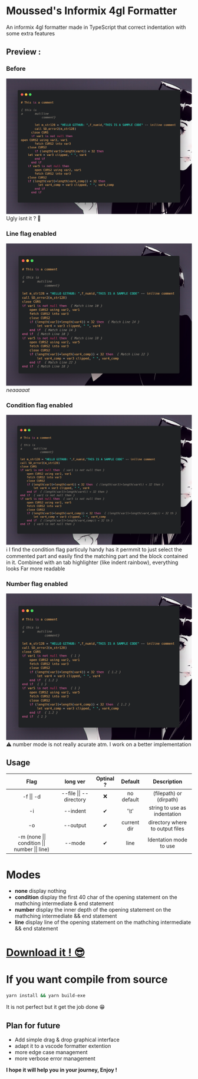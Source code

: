 # Moussed's Informix 4gl Formatter

An informix 4gl formatter made in TypeScript that correct indentation with some extra features

## Preview :

### Before

![](img/preview_not_formatted.png)
Ugly isnt it ? 🤔

### Line flag enabled

![](img/preview_line.png)
_neaaaaat_

### Condition flag enabled

![](img/preview_condition.png)
ℹ I find the condition flag particuly handy has it permmit to just select the commented part and easily find the matching part and the block contained in it.
Combined with an tab highlighter (like indent rainbow),
everything looks Far more readable

### Number flag enabled

![](img/preview_number.png)
⚠ number mode is not really acurate atm. I work on a better implementation

## Usage

|                      Flag                      |        long ver         | Optinal ? |   Default   |           Description           |
| :--------------------------------------------: | :---------------------: | :-------: | :---------: | :-----------------------------: |
|                   -f \|\| -d                   | --file \|\| --directory |    ❌     | no default  |     (filepath) or (dirpath)     |
|                       -i                       |        --indent         |     ✔     |    '\\t'    |  string to use as indentation   |
|                       -o                       |        --output         |     ✔     | current dir | directory where to output files |
| -m (none \|\| condition \|\| number \|\| line) |         --mode          |     ✔     |    line     |     Identation mode to use      |

# Modes

- **none** display nothing
- **condition** display the first 40 char of the opening statement on the mathching intermediate & end statement
- **number** display the inner depth of the opening statement on the mathching intermediate && end statement
- **line** display line of the opening statement on the mathching intermediate && end statement

# [Download it ! 😎](https://github.com/Di-KaZ/informix-4gl-formatter/releases)

# If you want compile from source

```bash
yarn install && yarn build-exe
```

It is not perfect but it get the job done 😁

## Plan for future

- Add simple drag & drop graphical interface
- adapt it to a vscode formatter extention
- more edge case management
- more verbose error management

**I hope it will help you in your journey, Enjoy !**
